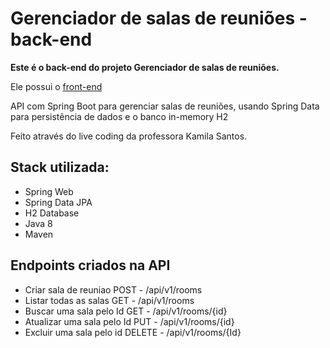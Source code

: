 # Gerenciador de salas de reuniões - back-end

**Este é o back-end do projeto Gerenciador de salas de reuniões.**

Ele possui o [front-end](https://github.com/mhoc4/Gerenciador-de-salas-de-reunioes-frontend)



API com Spring Boot para gerenciar salas de reuniões, usando Spring Data para persistência de dados e o banco in-memory H2



Feito através do live coding da professora Kamila Santos.



## Stack utilizada:

- Spring Web
- Spring Data JPA
- H2 Database
- Java 8
- Maven

## Endpoints criados na API

- Criar sala de reuniao POST - /api/v1/rooms
- Listar todas as salas GET - /api/v1/rooms
- Buscar uma sala pelo Id GET - /api/v1/rooms/{id}
- Atualizar uma sala pelo Id PUT - /api/v1/rooms/{id}
- Excluir uma sala pelo id DELETE - /api/v1/rooms/{Id}



